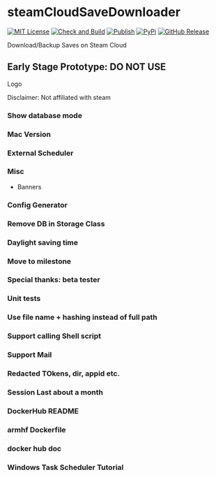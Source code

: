# steamCloudSaveDownloader
[![MIT License](https://img.shields.io/badge/license-MIT-blue.svg)](LICENSE) [![Check and Build](https://github.com/pyscsd/steamCloudSaveDownloader/actions/workflows/check-test-build.yml/badge.svg)](https://github.com/pyscsd/steamCloudSaveDownloader/actions/workflows/check-test-build.yml/) [![Publish](https://github.com/pyscsd/steamCloudSaveDownloader/actions/workflows/publish.yml/badge.svg)](https://github.com/pyscsd/steamCloudSaveDownloader/actions/workflows/publish.yml/) [![PyPi](https://img.shields.io/pypi/v/scsd)](https://pypi.org/project/scsd/) [![GitHub Release](https://img.shields.io/github/v/release/pyscsd/steamCloudSaveDownloader)](https://github.com/pyscsd/steamCloudSaveDownloader/releases)

Download/Backup Saves on Steam Cloud

## Early Stage Prototype: DO NOT USE



Logo

Disclaimer: Not affiliated with steam

### Show database mode

### Mac Version

### External Scheduler

### Misc
- Banners

### Config Generator

### Remove DB in Storage Class

### Daylight saving time

### Move to milestone

### Special thanks: beta tester

### Unit tests

### Use file name + hashing instead of full path

### Support calling Shell script

### Support Mail

### Redacted TOkens, dir, appid etc.

### Session Last about a month

### DockerHub README

### armhf Dockerfile

### docker hub doc

### Windows Task Scheduler Tutorial
